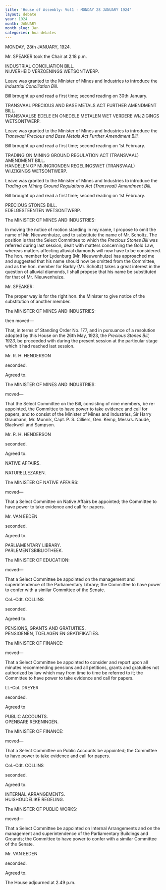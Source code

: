 ```yaml
---
title: 'House of Assembly: Vol1 - MONDAY 28 JANUARY 1924'
layout: debate
year: 1924
month: JANUARY
month_slug: Jan
categories: hoa debates
---
```


<debateSection name="#opening">

<heading>MONDAY, 28th JANUARY, 1924.</heading>

<prayers>

<narrative>Mr. SPEAKER took the Chair at <recordedTime time="1924-01-28T14:18:00">2.18 p.m.</recordedTime></narrative>

</prayers>

<debateSection name="#industrial_conciliation_bill">

<heading>INDUSTRIAL CONCILIATION BILL.<br/>NIJVERHEID VERZOENINGS WETSONTWERP.</heading>

<p>Leave was granted to the Minister of Mines and Industries to introduce the <i>Industrial Conciliation Bill.</i></p>

<p>Bill brought up and read a first time; second reading on 30th January.</p>

</debateSection>

<debateSection name="#transvaal_precious_and_base_metals_act_further_amendment_bill">

<heading>TRANSVAAL PRECIOUS AND BASE METALS ACT FURTHER AMENDMENT BILL.<br/>TRANSVAALSE EDELE EN ONEDELE METALEN WET VERDERE WIJZIGINGS WETSONTWERP.</heading>

<p>Leave was granted to the Minister of Mines and Industries to introduce the <i>Transvaal Precious and Base Metals Act Further Amendment Bill.</i></p>

<p>Bill brought up and read a first time; second reading on 1st February.</p>

</debateSection>

<debateSection name="#trading_on_mining_ground_regulation_act_transvaal_amendment_bill">

<heading>TRADING ON MINING GROUND REGULATION ACT (TRANSVAAL) AMENDMENT BILL.<br/>HANDELEN OP MIJNGRONDEN REGELINGSWET (TRANSVAAL) WIJZIGINGS WETSONTWERP.</heading>

<p>Leave was granted to the Minister of Mines and Industries to introduce the <i>Trading on Mining Ground Regulations Act</i> (<i>Transvaal) Amendment Bill.</i></p>

<p>Bill brought up and read a first time; second reading on 1st February.</p>

</debateSection>

<debateSection name="#precious_stones_bill">

<heading>PRECIOUS STONES BILL.<br/>EDELGESTEENTEN WETSONTWERP.</heading>

<speech by="#minister_of_mines_and_industries">

<from>The <person refersTo="hansard_za">MINISTER OF MINES AND INDUSTRIES</person>:</from>

<p>In moving the notice of motion standing in my name, I propose to omit the name of Mr. Nieuwenhuize, and to substitute the name of Mr. Scholtz. The position is that the Select Committee to which the <i>Precious Stones Bill</i> was referred during last session, dealt with matters concerning the Gold Law, whereas matters affecting alluvial diamonds will now have to be considered. The hon. member for Lydenburg (Mr. Nieuwenhuize) has approached me and suggested that his name should now be omitted from the Committee, and as the hon. member for Barkly (Mr. Scholtz) takes a great interest in the question of alluvial diamonds, I shall propose that his name be substituted for that of Mr. Nieuwenhuize.</p>

</speech>

<speech by="#speaker">

<from>Mr. <person refersTo="hansard_za">SPEAKER</person>:</from>

<p>The proper way is for the right hon. the Minister to give notice of the substitution of another member.</p>

</speech>

<speech by="#minister_of_mines_and_industries">

<from>The <person refersTo="hansard_za">MINISTER OF MINES AND INDUSTRIES</person>:</from>

<p>then moved&#x2014;</p>

<block name="quote">That, in terms of Standing Order No. 177, and in pursuance of a resolution adopted by <span class="col_4" refersTo="page_0084"/>this House on the 26th May, 1923, the <i>Precious Stones Bill, 1923,</i> be proceeded with during the present session at the particular stage which it had reached last session.</block>

</speech>

<speech by="#henderson">

<from>Mr. <person refersTo="hansard_za">R. H. HENDERSON</person></from>

<p>seconded.</p>

<p>Agreed to.</p>

</speech>

<speech by="#minister_of_mines_and_industries">

<from>The <person refersTo="hansard_za">MINISTER OF MINES AND INDUSTRIES</person>:</from>

<p>moved&#x2014;</p>

<block name="quote">That the Select Committee on the Bill, consisting of nine members, be re-appointed, the Committee to have power to take evidence and call for papers, and to consist of the Minister of Mines and Industries, Sir Harry Graumann, Mr. Munnik, Capt. P. S. Cilliers, Gen. Kemp, Messrs. Naudé, Blackwell and Sampson.</block>

</speech>

<speech by="#henderson">

<from>Mr. <person refersTo="hansard_za">R. H. HENDERSON</person></from>

<p>seconded.</p>

<p>Agreed to.</p>

</speech>

</debateSection>

<debateSection name="#native_affairs">

<heading>NATIVE AFFAIRS.</heading>

</debateSection>

<debateSection name="#naturellezaken">

<heading>NATURELLEZAKEN.</heading>

<speech by="#minister_of_native_affairs">

<from>The <person refersTo="hansard_za">MINISTER OF NATIVE AFFAIRS</person>:</from>

<p>moved&#x2014;</p>

<block name="quote">That a Select Committee on Native Affairs be appointed; the Committee to have power to take evidence and call for papers.</block>

</speech>

<speech by="#van_eeden">

<from>Mr. <person refersTo="hansard_za">VAN EEDEN</person></from>

<p>seconded.</p>

<p>Agreed to.</p>

</speech>

</debateSection>

<debateSection name="#parliamentary_library">

<heading>PARLIAMENTARY LIBRARY.<br/>PARLEMENTSBIBLIOTHEEK.</heading>

<speech by="#minister_of_education">

<from>The <person refersTo="hansard_za">MINISTER OF EDUCATION</person>:</from>

<p>moved&#x2014;</p>

<block name="quote">That a Select Committee be appointed on the management and superintendence of the Parliamentary Library; the Committee to have power to confer with a similar Committee of the Senate.</block>

</speech>

<speech by="#collins">

<from>Col.-Cdt. <person refersTo="hansard_za">COLLINS</person></from>

<p>seconded.</p>

<p>Agreed to.</p>

</speech>

</debateSection>

<debateSection name="#pensions_grants_and_gratuities">

<heading>PENSIONS, GRANTS AND GRATUITIES.<br/>PENSIOENEN, TOELAGEN EN GRATIFIKATIES.</heading>

<speech by="#minister_of_finance">

<from>The <person refersTo="hansard_za">MINISTER OF FINANCE</person>:</from>

<p>moved&#x2014;</p>

<block name="quote">That a Select Committee be appointed to consider and report upon all minutes recommending pensions and all petitions, grants and gratuities not authorized by law which may from time to time be referred to it; the Committee to have power to take evidence and call for papers.</block>

</speech>

<speech by="#dreyer">

<from>Lt.-Col. <person refersTo="hansard_za">DREYER</person></from>

<p>seconded.</p>

<p>Agreed to</p>

</speech>

</debateSection>

<debateSection name="#public_accounts">

<heading>PUBLIC ACCOUNTS.<br/>OPENBARE REKENINGEN.</heading>

<speech by="#minister_of_finance">

<from>The <person refersTo="hansard_za">MINISTER OF FINANCE</person>:</from>

<p>moved&#x2014;</p>

<block name="quote">That a Select Committee on Public Accounts be appointed; the Committee to have power to take evidence and call for papers.</block>

</speech>

<speech by="#collins">

<from>Col.-Cdt. <person refersTo="hansard_za">COLLINS</person></from>

<p>seconded.</p>

<p>Agreed to.</p>

</speech>

</debateSection>

<debateSection name="#internal_arrangements">

<heading>INTERNAL ARRANGEMENTS.<br/>HUISHOUDELIKE REGELING.</heading>

<speech by="#minister_of_public_works">

<from>The <person refersTo="hansard_za">MINISTER OF PUBLIC WORKS</person>:</from>

<p>moved&#x2014;</p>

<block name="quote">That a Select Committee be appointed on Internal Arrangements and on the management and superintendence of the Parliamentary Buildings and Grounds; the Committee to have power to confer with a similar Committee of the Senate.</block>

</speech>

<speech by="#van_eeden">

<from>Mr. <person refersTo="hansard_za">VAN EEDEN</person></from>

<p>seconded.</p>

<p>Agreed to.</p>

</speech>

<adjournment>

<p>The House adjourned at <recordedTime time="1924-01-28T14:49:00">2.49 p.m.</recordedTime></p>

</adjournment>

</debateSection>

</debateSection>

